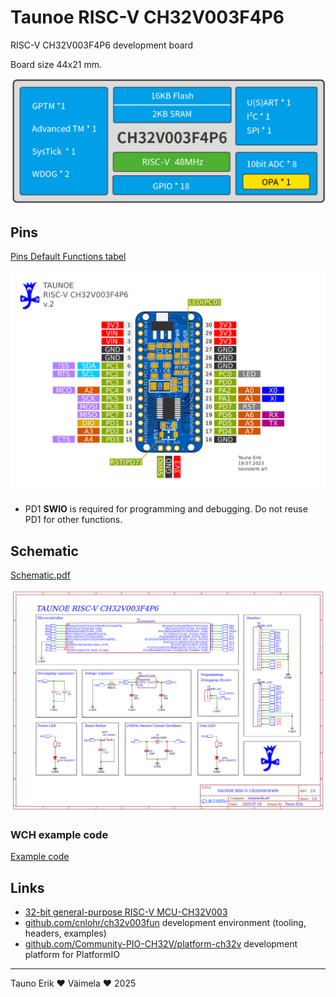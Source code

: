 # Taunoe RISC-V CH32V003F4P6

RISC-V CH32V003F4P6 development board

Board size 44x21 mm.

![Frame](doc/frame.jpg)

## Pins

[Pins Default Functions tabel](pin_tabel.md)

![Pins](Pins.png)

- PD1 **SWIO** is required for programming and debugging. Do not reuse PD1 for other functions.

## Schematic

[Schematic.pdf](Schematic_CH332V003F4P6.pdf)

![Schematic](Schematic_CH332V003F4P6.png)

### WCH example code

[Example code](example_code/README.md)

## Links

- [32-bit general-purpose RISC-V MCU-CH32V003](https://www.wch-ic.com/products/CH32V003.html)
- [github.com/cnlohr/ch32v003fun](https://github.com/cnlohr/ch32v003fun) development environment (tooling, headers, examples)
- [github.com/Community-PIO-CH32V/platform-ch32v](https://github.com/Community-PIO-CH32V/platform-ch32v) development platform for PlatformIO

_______________
Tauno Erik ♥ Väimela ♥ 2025
